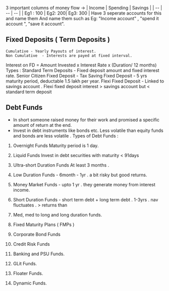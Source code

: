 3 important columns of money flow -> 
| Income | Spending | Savings |
| -- | -- | -- |
| Eg1 : 100 | Eg2: 200| Eg3: 300 |
Have 3 seperate accounts for this and name them
And name them such as Eg: "Income account" , "spend it account ", "save it account".

## Fixed Deposits ( Term Deposits )
	Cumulative - Yearly Payouts of interest.
	Non Cumulative  - Interests are payed at fixed interval.
Interest on FD = Amount Invested x Interest Rate x (Duration/ 12 months)
Types :
	Standard Term Deposits  - Fixed deposit amount and fixed interest rate.
	Senior Citizen Fixed Deposit - 
	Tax Saving Fixed Deposit - 5 yrs maturity period, deductable 1.5 lakh per year.
	Flexi Fixed Deposit - Linked to savings account . Flexi fixed deposit interest > savings account but < standard term deposit

## Debt Funds
- In short someone raised money for their work and promised a specific amount of return at the end.
- Invest in debt instruments like bonds etc. Less volatile than equity funds and bonds are less volatile .
Types of Debt Funds : 
1. Overnight Funds 
	Maturity period is 1 day.
2. Liquid Funds 
	Invest in debt securities with maturity < 91days 
3. Ultra-short Duration Funds
	At least 3 months .
4. Low Duration Funds - 6month - 1yr . a bit risky but good returns. 
5. Money Market Funds - upto 1 yr . they generate money from interest income.
6. Short Duration Funds - short term debt + long term debt . 1-3yrs . nav fluctuates . > returns than 
7. Med, med to long and long duration funds.
	
8. Fixed Maturity Plans ( FMPs )
9. Corporate Bond Funds 
10. Credit Risk Funds
11. Banking and PSU Funds.
12. GLit Funds.
13. Floater Funds.
14. Dynamic Funds.